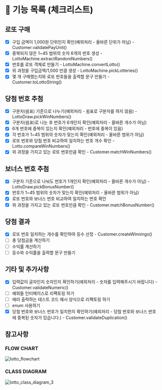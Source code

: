 # 🚀 기능 목록 (체크리스트)

## 로또 구매

- [X] 구입 금액이 1,000원 단위인지 확인(예외처리 - 올바른 단위가 아님) - Customer.validatePayUnit()
- [X] 중복되지 않은 1~45 범위의 숫자 6개의 번호 생성 - LottoMachine.extractRandomNumbers()
- [X] 번호를 로또 객체로 만들기 - LottoMachine.convertLotto()
- [X] 위 과정을 구입금액/1,000 만큼 생성 - LottoMachine.pickLotteries()
- [X] 몇 개 구매했는지와 로또 번호들을 출력할 문구 만들기 - Customer.toLottoString()

## 당첨 번호 추첨

- [X] 구분자(쉼표) 기준으로 나누기(예외처리 - 쉼표로 구분자를 하지 않음) - LottoDraw.pickWinNumbers()
- [X] 구분자(쉼표)로 나눈 후 번호가 6개인지 확인(예외처리 - 올바른 개수가 아님)
- [X] 6개 번호에 중복이 있는지 확인(예외처리 - 번호에 중복이 있음)
- [X] 각 번호가 1~45 범위의 숫자가 맞는지 확인(예외처리 - 올바른 범위가 아님)
- [X] 로또 번호와 당첨 번호 비교하여 일치하는 번호 개수 확인 - Lotto.compareWinNumbers()
- [x] 위 과정을 가지고 있는 로또 번호만큼 확인 - Customer.matchWinNumbers()

## 보너스 번호 추첨

- [X] 구분자 기준으로 나눠도 번호가 1개인지 확인(예외처리 - 올바른 개수가 아님) - LottoDraw.pickBonusNumber()
- [X] 번호가 1~45 범위의 숫자가 맞는지 확인(예외처리 - 올바른 범위가 아님)
- [X] 로또 번호와 보너스 번호 비교하여 일치하는 번호 확인
- [X] 위 과정을 가지고 있는 로또 번호만큼 확인 - Customer.matchBonusNumber()

## 당첨 결과

- [X] 로또 번호 일치하는 개수를 확인하여 등수 선정 - Customer.createWinnings()
- [ ] 총 당첨금을 계산하기
- [ ] 수익률 계산하기
- [ ] 등수와 수익률을 출력할 문구 만들기

## 기타 및 추가사항

- [X] 입력값이 글자인지 숫자인지 확인하기(예외처리 - 숫자를 입력해주시기 바랍니다) - Customer.validateNumeric()
- [ ] 예외들 인터페이스로 리팩토링 하기
- [ ] 에러 출력하는 테스트 코드 예시 양식으로 리팩토링 하기
- [ ] enum 사용하기
- [X] 당첨 번호와 보너스 번호가 일치한지 확인하기(예외처리 - 당첨 번호와 보너스 번호에 중복된 숫자가 있습니다.) - Customer.validateDuplication()

## 참고사항

### FLOW CHART

![lotto_flowchart](https://user-images.githubusercontent.com/92911823/200890179-f1eb78eb-3577-49cb-ad04-0fd688ae037c.jpg)

### CLASS DIAGRAM

![lotto_class_diagram_3](https://user-images.githubusercontent.com/92911823/201154082-69b73c38-522c-4377-a4fa-7ffd043a0f8f.jpg)
